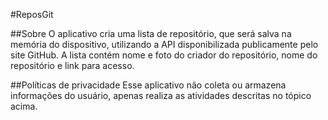 #ReposGit

##Sobre
O aplicativo cria uma lista de repositório, que será salva na memória do dispositivo, utilizando a API disponibilizada publicamente pelo site GitHub. A lista contém nome e foto do criador do repositório, nome do repositório e link para acesso.

##Políticas de privacidade
Esse aplicativo não coleta ou armazena informações do usuário, apenas realiza as atividades descritas no tópico acima.